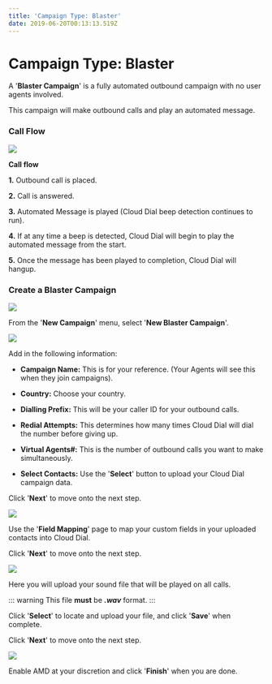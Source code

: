 ```yaml
---
title: 'Campaign Type: Blaster'
date: 2019-06-20T00:13:13.519Z
---
```

# Campaign Type: Blaster

A '**Blaster Campaign**' is a fully automated outbound campaign with no user agents involved. 

This campaign will make outbound calls and play an automated message.



### Call Flow

<img style="width: auto; height: auto;" src="/images/blaster_amd_disabled.png">

**Call flow**

**1.** Outbound call is placed.

**2.** Call is answered.

**3.** Automated Message is played (Cloud Dial beep detection continues to run).

**4.** If at any time a beep is detected, Cloud Dial will begin to play the automated message from the start.

**5.** Once the message has been played to completion, Cloud Dial will hangup.





### Create a Blaster Campaign

<img style="width: auto; height: auto;" src="/images/clouddial-blaster-1.png">

From the '**New Campaign**' menu, select '**New Blaster Campaign**'.

<img style="width: auto; height: auto;" src="/images/clouddial-blaster-2.png">

Add in the following information:

* **Campaign Name:** This is for your reference. (Your Agents will see this when they join campaigns).

* **Country:** Choose your country.

* **Dialling Prefix:** This will be your caller ID for your outbound calls.

* **Redial Attempts:** This determines how many times Cloud Dial will dial the number before giving up.

* **Virtual Agents#:** This is the number of outbound calls you want to make simultaneously. 

* **Select Contacts:** Use the '**Select**' button to upload your Cloud Dial campaign data.

Click '**Next**' to move onto the next step.

<img style="width: auto; height: auto;" src="/images/clouddial-blaster-3.png">

Use the '**Field Mapping**' page to map your custom fields in your uploaded contacts into Cloud Dial.

Click '**Next**' to move onto the next step.

<img style="width: auto; height: auto;" src="/images/clouddial-blaster-4.png">

Here you will upload your sound file that will be played on all calls.

::: warning
This file **must** be _**.wav**_ format.
:::

Click '**Select**' to locate and upload your file, and click '**Save**' when complete.

Click '**Next**' to move onto the next step.

<img style="width: auto; height: auto;" src="/images/clouddial-blaster-5.png">

Enable AMD at your discretion and click '**Finish**' when you are done.
